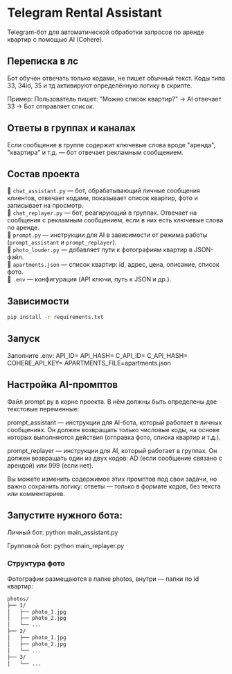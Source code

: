 # Telegram Rental Assistant

Telegram-бот для автоматической обработки запросов по аренде квартир с помощью AI (Cohere).

##  Переписка в лс

Бот обучен отвечать только кодами, не пишет обычный текст.
Коды типа 33, 34id, 35 и тд активируют определённую логику в скрипте.

Пример:
Пользователь пишет: "Можно список квартир?"
→ AI отвечает 33
→ Бот отправляет список.

##  Ответы в группах и каналах

Если сообщение в группе содержит ключевые слова вроде "аренда", "квартира" и т.д. — бот отвечает рекламным сообщением.



## Состав проекта

🔹 `chat_assistant.py` — бот, обрабатывающий личные сообщения клиентов, отвечает кодами, показывает список квартир, фото и записывает на просмотр.  
🔹 `chat_replayer.py` — бот, реагирующий в группах. Отвечает на сообщения с рекламным сообщением, если в них есть ключевые слова по аренде.  
🔹 `prompt.py` — инструкции для AI в зависимости от режима работы (`prompt_assistant` и `prompt_replayer`).  
🔹 `photo_louder.py` — добавляет пути к фотографиям квартир в JSON-файл.  
🔹 `apartments.json` — список квартир: id, адрес, цена, описание, список фото.  
🔹 `.env` — конфигурация (API ключи, путь к JSON и др.).  



## Зависимости

```bash
pip install -r requirements.txt
```


##  Запуск
Заполните .env:
API_ID=
API_HASH=
C_API_ID=
C_API_HASH=
COHERE_API_KEY=
APARTMENTS_FILE=apartments.json


## Настройка AI-промптов

Файл prompt.py в корне проекта. В нём должны быть определены две текстовые переменные:

prompt_assistant — инструкции для AI-бота, который работает в личных сообщениях. Он должен возвращать только числовые коды, на основе которых выполняются действия (отправка фото, списка квартир и т.д.).

prompt_replayer — инструкции для AI, который работает в группах. Он должен возвращать один из двух кодов: AD (если сообщение связано с арендой) или 999 (если нет).

Вы можете изменить содержимое этих промптов под свои задачи, но важно сохранить логику: ответы — только в формате кодов, без текста или комментариев.

## Запустите нужного бота:

Личный бот: python main_assistant.py

Групповой бот: python main_replayer.py


### Структура фото
Фотографии размещаются в папке photos, внутри — папки по id квартир:
```bash
photos/
├── 1/
│   ├── photo_1.jpg
│   ├── photo_2.jpg
│   └── ...
├── 2/
│   ├── photo_1.jpg
│   ├── photo_2.jpg
│   └── ...
├── 3/
│   └── ...

```




